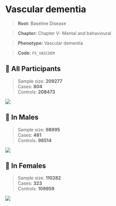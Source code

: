 # Vascular dementia

> **Root:** Baseline Disease  

> **Chapter:** Chapter V- Mental and behavioural  

> **Phenotype:** Vascular dementia  

> **Code:** `F5_VASCDEM`

## 🧪 All Participants  
> Sample size: **209277**  
> Cases: **804**  
> Controls: **208473**
<img src="/Disease/Figures/ALL/Incidence/F5_VASCDEM.png"/>
<CsvTable src="/public/Disease/Data/ALL/Incidence/COX_F5_VASCDEM.csv" label="🔍 View full results" />

## 👨 In Males  
> Sample size: **98995**  
> Cases: **481**  
> Controls: **98514**
<img src="/Disease/Figures/Male/Incidence/F5_VASCDEM.png"/>
<CsvTable src="/public/Disease/Data/Male/Incidence/COX_F5_VASCDEM.csv" label="🔍 View full results" />

## 👩 In Females  
> Sample size: **110282**  
> Cases: **323**  
> Controls: **109959**
<img src="/Disease/Figures/Female/Incidence/F5_VASCDEM.png"/>
<CsvTable src="/public/Disease/Data/Female/Incidence/COX_F5_VASCDEM.csv" label="🔍 View full results" />

